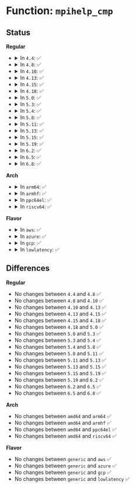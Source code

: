 # Function: <code>mpihelp_cmp</code>

## Status
<b>Regular</b>
<ul>
<li>
<details>
<summary>In <code>4.4</code>: ✅</summary>

```c
int mpihelp_cmp(mpi_ptr_t op1_ptr, mpi_ptr_t op2_ptr, mpi_size_t size);
```

**Collision:** Unique Global

**Inline:** No

**Transformation:** False

**Instances:**

```
In lib/mpi/mpih-cmp.c (ffffffff81417520)
Location: lib/mpi/mpih-cmp.c:38
Inline: False
Direct callers:
  - lib/mpi/mpi-cmp.c:mpi_cmp
  - lib/mpi/mpih-div.c:mpihelp_divrem
  - lib/mpi/mpih-mul.c:mul_n
  - lib/mpi/mpih-mul.c:mul_n
  - lib/mpi/mpih-mul.c:mpih_sqr_n
```
**Symbols:**

```
ffffffff81417520-ffffffff81417554: mpihelp_cmp (STB_GLOBAL)
```
</details>
</li>
<li>
<details>
<summary>In <code>4.8</code>: ✅</summary>

```c
int mpihelp_cmp(mpi_ptr_t op1_ptr, mpi_ptr_t op2_ptr, mpi_size_t size);
```

**Collision:** Unique Global

**Inline:** No

**Transformation:** False

**Instances:**

```
In lib/mpi/mpih-cmp.c (ffffffff8145f0c0)
Location: lib/mpi/mpih-cmp.c:38
Inline: False
Direct callers:
  - lib/mpi/mpi-cmp.c:mpi_cmp
  - lib/mpi/mpih-div.c:mpihelp_divrem
  - lib/mpi/mpih-mul.c:mpih_sqr_n
  - lib/mpi/mpih-mul.c:mul_n
  - lib/mpi/mpih-mul.c:mul_n
```
**Symbols:**

```
ffffffff8145f0c0-ffffffff8145f0f7: mpihelp_cmp (STB_GLOBAL)
```
</details>
</li>
<li>
<details>
<summary>In <code>4.10</code>: ✅</summary>

```c
int mpihelp_cmp(mpi_ptr_t op1_ptr, mpi_ptr_t op2_ptr, mpi_size_t size);
```

**Collision:** Unique Global

**Inline:** No

**Transformation:** False

**Instances:**

```
In lib/mpi/mpih-cmp.c (ffffffff8147db90)
Location: lib/mpi/mpih-cmp.c:38
Inline: False
Direct callers:
  - lib/mpi/mpi-cmp.c:mpi_cmp
  - lib/mpi/mpih-div.c:mpihelp_divrem
  - lib/mpi/mpih-mul.c:mpih_sqr_n
  - lib/mpi/mpih-mul.c:mul_n
  - lib/mpi/mpih-mul.c:mul_n
```
**Symbols:**

```
ffffffff8147db90-ffffffff8147dbc7: mpihelp_cmp (STB_GLOBAL)
```
</details>
</li>
<li>
<details>
<summary>In <code>4.13</code>: ✅</summary>

```c
int mpihelp_cmp(mpi_ptr_t op1_ptr, mpi_ptr_t op2_ptr, mpi_size_t size);
```

**Collision:** Unique Global

**Inline:** No

**Transformation:** False

**Instances:**

```
In lib/mpi/mpih-cmp.c (ffffffff81486e70)
Location: lib/mpi/mpih-cmp.c:38
Inline: False
Direct callers:
  - lib/mpi/mpi-cmp.c:mpi_cmp
  - lib/mpi/mpih-div.c:mpihelp_divrem
  - lib/mpi/mpih-mul.c:mpih_sqr_n
  - lib/mpi/mpih-mul.c:mul_n
  - lib/mpi/mpih-mul.c:mul_n
```
**Symbols:**

```
ffffffff81486e70-ffffffff81486ed3: mpihelp_cmp (STB_GLOBAL)
```
</details>
</li>
<li>
<details>
<summary>In <code>4.15</code>: ✅</summary>

```c
int mpihelp_cmp(mpi_ptr_t op1_ptr, mpi_ptr_t op2_ptr, mpi_size_t size);
```

**Collision:** Unique Global

**Inline:** No

**Transformation:** False

**Instances:**

```
In lib/mpi/mpih-cmp.c (ffffffff814c2ff0)
Location: lib/mpi/mpih-cmp.c:38
Inline: False
Direct callers:
  - lib/mpi/mpi-cmp.c:mpi_cmp
  - lib/mpi/mpih-div.c:mpihelp_divrem
  - lib/mpi/mpih-mul.c:mpih_sqr_n
  - lib/mpi/mpih-mul.c:mul_n
  - lib/mpi/mpih-mul.c:mul_n
```
**Symbols:**

```
ffffffff814c2ff0-ffffffff814c3053: mpihelp_cmp (STB_GLOBAL)
```
</details>
</li>
<li>
<details>
<summary>In <code>4.18</code>: ✅</summary>

```c
int mpihelp_cmp(mpi_ptr_t op1_ptr, mpi_ptr_t op2_ptr, mpi_size_t size);
```

**Collision:** Unique Global

**Inline:** No

**Transformation:** False

**Instances:**

```
In lib/mpi/mpih-cmp.c (ffffffff814f3f80)
Location: lib/mpi/mpih-cmp.c:38
Inline: False
Direct callers:
  - lib/mpi/mpi-cmp.c:mpi_cmp
  - lib/mpi/mpih-div.c:mpihelp_divrem
  - lib/mpi/mpih-mul.c:mpih_sqr_n
  - lib/mpi/mpih-mul.c:mul_n
  - lib/mpi/mpih-mul.c:mul_n
```
**Symbols:**

```
ffffffff814f3f80-ffffffff814f3fd9: mpihelp_cmp (STB_GLOBAL)
```
</details>
</li>
<li>
<details>
<summary>In <code>5.0</code>: ✅</summary>

```c
int mpihelp_cmp(mpi_ptr_t op1_ptr, mpi_ptr_t op2_ptr, mpi_size_t size);
```

**Collision:** Unique Global

**Inline:** No

**Transformation:** False

**Instances:**

```
In lib/mpi/mpih-cmp.c (ffffffff815082e0)
Location: lib/mpi/mpih-cmp.c:38
Inline: False
Direct callers:
  - lib/mpi/mpi-cmp.c:mpi_cmp
  - lib/mpi/mpih-div.c:mpihelp_divrem
  - lib/mpi/mpih-mul.c:mpih_sqr_n
  - lib/mpi/mpih-mul.c:mul_n
  - lib/mpi/mpih-mul.c:mul_n
```
**Symbols:**

```
ffffffff815082e0-ffffffff81508339: mpihelp_cmp (STB_GLOBAL)
```
</details>
</li>
<li>
<details>
<summary>In <code>5.3</code>: ✅</summary>

```c
int mpihelp_cmp(mpi_ptr_t op1_ptr, mpi_ptr_t op2_ptr, mpi_size_t size);
```

**Collision:** Unique Global

**Inline:** No

**Transformation:** False

**Instances:**

```
In lib/mpi/mpih-cmp.c (ffffffff81536400)
Location: lib/mpi/mpih-cmp.c:25
Inline: False
Direct callers:
  - lib/mpi/mpi-cmp.c:mpi_cmp
  - lib/mpi/mpih-div.c:mpihelp_divrem
  - lib/mpi/mpih-mul.c:mpih_sqr_n
  - lib/mpi/mpih-mul.c:mul_n
  - lib/mpi/mpih-mul.c:mul_n
```
**Symbols:**

```
ffffffff81536400-ffffffff81536443: mpihelp_cmp (STB_GLOBAL)
```
</details>
</li>
<li>
<details>
<summary>In <code>5.4</code>: ✅</summary>

```c
int mpihelp_cmp(mpi_ptr_t op1_ptr, mpi_ptr_t op2_ptr, mpi_size_t size);
```

**Collision:** Unique Global

**Inline:** No

**Transformation:** False

**Instances:**

```
In lib/mpi/mpih-cmp.c (ffffffff81557210)
Location: lib/mpi/mpih-cmp.c:25
Inline: False
Direct callers:
  - lib/mpi/mpi-cmp.c:mpi_cmp
  - lib/mpi/mpih-div.c:mpihelp_divrem
  - lib/mpi/mpih-mul.c:mpih_sqr_n
  - lib/mpi/mpih-mul.c:mul_n
  - lib/mpi/mpih-mul.c:mul_n
```
**Symbols:**

```
ffffffff81557210-ffffffff81557253: mpihelp_cmp (STB_GLOBAL)
```
</details>
</li>
<li>
<details>
<summary>In <code>5.8</code>: ✅</summary>

```c
int mpihelp_cmp(mpi_ptr_t op1_ptr, mpi_ptr_t op2_ptr, mpi_size_t size);
```

**Collision:** Unique Global

**Inline:** No

**Transformation:** False

**Instances:**

```
In lib/mpi/mpih-cmp.c (ffffffff815e0ac0)
Location: lib/mpi/mpih-cmp.c:25
Inline: False
Direct callers:
  - lib/mpi/mpi-cmp.c:mpi_cmp
  - lib/mpi/mpih-div.c:mpihelp_divrem
  - lib/mpi/mpih-mul.c:mpih_sqr_n
  - lib/mpi/mpih-mul.c:mul_n
  - lib/mpi/mpih-mul.c:mul_n
```
**Symbols:**

```
ffffffff815e0ac0-ffffffff815e0b06: mpihelp_cmp (STB_GLOBAL)
```
</details>
</li>
<li>
<details>
<summary>In <code>5.11</code>: ✅</summary>

```c
int mpihelp_cmp(mpi_ptr_t op1_ptr, mpi_ptr_t op2_ptr, mpi_size_t size);
```

**Collision:** Unique Global

**Inline:** No

**Transformation:** False

**Instances:**

```
In lib/mpi/mpih-cmp.c (ffffffff81604450)
Location: lib/mpi/mpih-cmp.c:25
Inline: False
Direct callers:
  - lib/mpi/mpi-add.c:mpi_add
  - lib/mpi/mpi-cmp.c:do_mpi_cmp
  - lib/mpi/mpih-div.c:mpihelp_divrem
  - lib/mpi/mpih-mul.c:mpih_sqr_n
  - lib/mpi/mpih-mul.c:mul_n
  - lib/mpi/mpih-mul.c:mul_n
```
**Symbols:**

```
ffffffff81604450-ffffffff816044a1: mpihelp_cmp (STB_GLOBAL)
```
</details>
</li>
<li>
<details>
<summary>In <code>5.13</code>: ✅</summary>

```c
int mpihelp_cmp(mpi_ptr_t op1_ptr, mpi_ptr_t op2_ptr, mpi_size_t size);
```

**Collision:** Unique Global

**Inline:** No

**Transformation:** False

**Instances:**

```
In lib/mpi/mpih-cmp.c (ffffffff815e71d0)
Location: lib/mpi/mpih-cmp.c:25
Inline: False
Direct callers:
  - lib/mpi/mpi-add.c:mpi_add
  - lib/mpi/mpi-cmp.c:do_mpi_cmp
  - lib/mpi/mpih-div.c:mpihelp_divrem
  - lib/mpi/mpih-mul.c:mpih_sqr_n
  - lib/mpi/mpih-mul.c:mul_n
  - lib/mpi/mpih-mul.c:mul_n
```
**Symbols:**

```
ffffffff815e71d0-ffffffff815e7221: mpihelp_cmp (STB_GLOBAL)
```
</details>
</li>
<li>
<details>
<summary>In <code>5.15</code>: ✅</summary>

```c
int mpihelp_cmp(mpi_ptr_t op1_ptr, mpi_ptr_t op2_ptr, mpi_size_t size);
```

**Collision:** Unique Global

**Inline:** No

**Transformation:** False

**Instances:**

```
In lib/mpi/mpih-cmp.c (ffffffff81653420)
Location: lib/mpi/mpih-cmp.c:25
Inline: False
Direct callers:
  - lib/mpi/mpi-add.c:mpi_add
  - lib/mpi/mpi-cmp.c:do_mpi_cmp
  - lib/mpi/mpih-div.c:mpihelp_divrem
  - lib/mpi/mpih-mul.c:mpih_sqr_n
  - lib/mpi/mpih-mul.c:mul_n
  - lib/mpi/mpih-mul.c:mul_n
```
**Symbols:**

```
ffffffff81653420-ffffffff81653471: mpihelp_cmp (STB_GLOBAL)
```
</details>
</li>
<li>
<details>
<summary>In <code>5.19</code>: ✅</summary>

```c
int mpihelp_cmp(mpi_ptr_t op1_ptr, mpi_ptr_t op2_ptr, mpi_size_t size);
```

**Collision:** Unique Global

**Inline:** No

**Transformation:** False

**Instances:**

```
In lib/mpi/mpih-cmp.c (ffffffff8176a890)
Location: lib/mpi/mpih-cmp.c:25
Inline: False
Direct callers:
  - lib/mpi/mpi-add.c:mpi_add
  - lib/mpi/mpi-cmp.c:do_mpi_cmp
  - lib/mpi/mpih-div.c:mpihelp_divrem
  - lib/mpi/mpih-mul.c:mpih_sqr_n
  - lib/mpi/mpih-mul.c:mul_n
  - lib/mpi/mpih-mul.c:mul_n
```
**Symbols:**

```
ffffffff8176a890-ffffffff8176a8ff: mpihelp_cmp (STB_GLOBAL)
```
</details>
</li>
<li>
<details>
<summary>In <code>6.2</code>: ✅</summary>

```c
int mpihelp_cmp(mpi_ptr_t op1_ptr, mpi_ptr_t op2_ptr, mpi_size_t size);
```

**Collision:** Unique Global

**Inline:** No

**Transformation:** False

**Instances:**

```
In lib/mpi/mpih-cmp.c (ffffffff81899eb0)
Location: lib/mpi/mpih-cmp.c:25
Inline: False
Direct callers:
  - lib/mpi/mpi-add.c:mpi_add
  - lib/mpi/mpi-cmp.c:do_mpi_cmp
  - lib/mpi/mpih-div.c:mpihelp_divrem
  - lib/mpi/mpih-mul.c:mpih_sqr_n
  - lib/mpi/mpih-mul.c:mul_n
  - lib/mpi/mpih-mul.c:mul_n
```
**Symbols:**

```
ffffffff81899eb0-ffffffff81899f1f: mpihelp_cmp (STB_GLOBAL)
```
</details>
</li>
<li>
<details>
<summary>In <code>6.5</code>: ✅</summary>

```c
int mpihelp_cmp(mpi_ptr_t op1_ptr, mpi_ptr_t op2_ptr, mpi_size_t size);
```

**Collision:** Unique Global

**Inline:** No

**Transformation:** False

**Instances:**

```
In lib/mpi/mpih-cmp.c (ffffffff818dc430)
Location: lib/mpi/mpih-cmp.c:25
Inline: False
Direct callers:
  - lib/mpi/mpi-add.c:mpi_add
  - lib/mpi/mpi-cmp.c:do_mpi_cmp
  - lib/mpi/mpih-div.c:mpihelp_divrem
  - lib/mpi/mpih-mul.c:mpih_sqr_n
  - lib/mpi/mpih-mul.c:mul_n
  - lib/mpi/mpih-mul.c:mul_n
```
**Symbols:**

```
ffffffff818dc430-ffffffff818dc49f: mpihelp_cmp (STB_GLOBAL)
```
</details>
</li>
<li>
<details>
<summary>In <code>6.8</code>: ✅</summary>

```c
int mpihelp_cmp(mpi_ptr_t op1_ptr, mpi_ptr_t op2_ptr, mpi_size_t size);
```

**Collision:** Unique Global

**Inline:** No

**Transformation:** False

**Instances:**

```
In lib/crypto/mpi/mpih-cmp.c (ffffffff81873020)
Location: lib/crypto/mpi/mpih-cmp.c:25
Inline: False
Direct callers:
  - lib/crypto/mpi/mpi-add.c:mpi_add
  - lib/crypto/mpi/mpi-cmp.c:do_mpi_cmp
  - lib/crypto/mpi/mpih-div.c:mpihelp_divrem
  - lib/crypto/mpi/mpih-mul.c:mpih_sqr_n
  - lib/crypto/mpi/mpih-mul.c:mul_n
  - lib/crypto/mpi/mpih-mul.c:mul_n
```
**Symbols:**

```
ffffffff81873020-ffffffff8187308f: mpihelp_cmp (STB_GLOBAL)
```
</details>
</li>
</ul>
<b>Arch</b>
<ul>
<li>
<details>
<summary>In <code>arm64</code>: ✅</summary>

```c
int mpihelp_cmp(mpi_ptr_t op1_ptr, mpi_ptr_t op2_ptr, mpi_size_t size);
```

**Collision:** Unique Global

**Inline:** No

**Transformation:** False

**Instances:**

```
In lib/mpi/mpih-cmp.c (ffff800010663ab0)
Location: lib/mpi/mpih-cmp.c:25
Inline: False
Direct callers:
  - lib/mpi/mpi-cmp.c:mpi_cmp
  - lib/mpi/mpih-div.c:mpihelp_divrem
  - lib/mpi/mpih-mul.c:mpih_sqr_n
  - lib/mpi/mpih-mul.c:mpih_sqr_n
  - lib/mpi/mpih-mul.c:mul_n
  - lib/mpi/mpih-mul.c:mul_n
  - lib/mpi/mpih-mul.c:mul_n
  - lib/mpi/mpih-mul.c:mul_n
```
**Symbols:**

```
ffff800010663ab0-ffff800010663b00: mpihelp_cmp (STB_GLOBAL)
```
</details>
</li>
<li>
<details>
<summary>In <code>armhf</code>: ✅</summary>

```c
int mpihelp_cmp(mpi_ptr_t op1_ptr, mpi_ptr_t op2_ptr, mpi_size_t size);
```

**Collision:** Unique Global

**Inline:** No

**Transformation:** False

**Instances:**

```
In lib/mpi/mpih-cmp.c (c080c534)
Location: lib/mpi/mpih-cmp.c:25
Inline: False
Direct callers:
  - lib/mpi/mpi-cmp.c:mpi_cmp
  - lib/mpi/mpih-div.c:mpihelp_divrem
  - lib/mpi/mpih-mul.c:mpih_sqr_n
  - lib/mpi/mpih-mul.c:mul_n
  - lib/mpi/mpih-mul.c:mul_n
```
**Symbols:**

```
c080c534-c080c590: mpihelp_cmp (STB_GLOBAL)
```
</details>
</li>
<li>
<details>
<summary>In <code>ppc64el</code>: ✅</summary>

```c
int mpihelp_cmp(mpi_ptr_t op1_ptr, mpi_ptr_t op2_ptr, mpi_size_t size);
```

**Collision:** Unique Global

**Inline:** No

**Transformation:** False

**Instances:**

```
In lib/mpi/mpih-cmp.c (c000000000818530)
Location: lib/mpi/mpih-cmp.c:25
Inline: False
Direct callers:
  - lib/mpi/mpi-cmp.c:mpi_cmp
  - lib/mpi/mpih-div.c:mpihelp_divrem
  - lib/mpi/mpih-mul.c:mpih_sqr_n
  - lib/mpi/mpih-mul.c:mpih_sqr_n
  - lib/mpi/mpih-mul.c:mul_n
  - lib/mpi/mpih-mul.c:mul_n
  - lib/mpi/mpih-mul.c:mul_n
  - lib/mpi/mpih-mul.c:mul_n
```
**Symbols:**

```
c000000000818530-c0000000008185a8: mpihelp_cmp (STB_GLOBAL)
```
</details>
</li>
<li>
<details>
<summary>In <code>riscv64</code>: ✅</summary>

```c
int mpihelp_cmp(mpi_ptr_t op1_ptr, mpi_ptr_t op2_ptr, mpi_size_t size);
```

**Collision:** Unique Global

**Inline:** No

**Transformation:** False

**Instances:**

```
In lib/mpi/mpih-cmp.c (ffffffe000490146)
Location: lib/mpi/mpih-cmp.c:25
Inline: False
Direct callers:
  - lib/mpi/mpi-cmp.c:mpi_cmp
  - lib/mpi/mpih-div.c:mpihelp_divrem
  - lib/mpi/mpih-mul.c:mpih_sqr_n
  - lib/mpi/mpih-mul.c:mpih_sqr_n
  - lib/mpi/mpih-mul.c:mul_n
  - lib/mpi/mpih-mul.c:mul_n
  - lib/mpi/mpih-mul.c:mul_n
  - lib/mpi/mpih-mul.c:mul_n
```
**Symbols:**

```
ffffffe000490146-ffffffe000490198: mpihelp_cmp (STB_GLOBAL)
```
</details>
</li>
</ul>
<b>Flavor</b>
<ul>
<li>
<details>
<summary>In <code>aws</code>: ✅</summary>

```c
int mpihelp_cmp(mpi_ptr_t op1_ptr, mpi_ptr_t op2_ptr, mpi_size_t size);
```

**Collision:** Unique Global

**Inline:** No

**Transformation:** False

**Instances:**

```
In lib/mpi/mpih-cmp.c (ffffffff8154f7f0)
Location: lib/mpi/mpih-cmp.c:25
Inline: False
Direct callers:
  - lib/mpi/mpi-cmp.c:mpi_cmp
  - lib/mpi/mpih-div.c:mpihelp_divrem
  - lib/mpi/mpih-mul.c:mpih_sqr_n
  - lib/mpi/mpih-mul.c:mul_n
  - lib/mpi/mpih-mul.c:mul_n
```
**Symbols:**

```
ffffffff8154f7f0-ffffffff8154f833: mpihelp_cmp (STB_GLOBAL)
```
</details>
</li>
<li>
<details>
<summary>In <code>azure</code>: ✅</summary>

```c
int mpihelp_cmp(mpi_ptr_t op1_ptr, mpi_ptr_t op2_ptr, mpi_size_t size);
```

**Collision:** Unique Global

**Inline:** No

**Transformation:** False

**Instances:**

```
In lib/mpi/mpih-cmp.c (ffffffff8153fad0)
Location: lib/mpi/mpih-cmp.c:25
Inline: False
Direct callers:
  - lib/mpi/mpi-cmp.c:mpi_cmp
  - lib/mpi/mpih-div.c:mpihelp_divrem
  - lib/mpi/mpih-mul.c:mpih_sqr_n
  - lib/mpi/mpih-mul.c:mul_n
  - lib/mpi/mpih-mul.c:mul_n
```
**Symbols:**

```
ffffffff8153fad0-ffffffff8153fb13: mpihelp_cmp (STB_GLOBAL)
```
</details>
</li>
<li>
<details>
<summary>In <code>gcp</code>: ✅</summary>

```c
int mpihelp_cmp(mpi_ptr_t op1_ptr, mpi_ptr_t op2_ptr, mpi_size_t size);
```

**Collision:** Unique Global

**Inline:** No

**Transformation:** False

**Instances:**

```
In lib/mpi/mpih-cmp.c (ffffffff8154b530)
Location: lib/mpi/mpih-cmp.c:25
Inline: False
Direct callers:
  - lib/mpi/mpi-cmp.c:mpi_cmp
  - lib/mpi/mpih-div.c:mpihelp_divrem
  - lib/mpi/mpih-mul.c:mpih_sqr_n
  - lib/mpi/mpih-mul.c:mul_n
  - lib/mpi/mpih-mul.c:mul_n
```
**Symbols:**

```
ffffffff8154b530-ffffffff8154b573: mpihelp_cmp (STB_GLOBAL)
```
</details>
</li>
<li>
<details>
<summary>In <code>lowlatency</code>: ✅</summary>

```c
int mpihelp_cmp(mpi_ptr_t op1_ptr, mpi_ptr_t op2_ptr, mpi_size_t size);
```

**Collision:** Unique Global

**Inline:** No

**Transformation:** False

**Instances:**

```
In lib/mpi/mpih-cmp.c (ffffffff81565380)
Location: lib/mpi/mpih-cmp.c:25
Inline: False
Direct callers:
  - lib/mpi/mpi-cmp.c:mpi_cmp
  - lib/mpi/mpih-div.c:mpihelp_divrem
  - lib/mpi/mpih-mul.c:mpih_sqr_n
  - lib/mpi/mpih-mul.c:mul_n
  - lib/mpi/mpih-mul.c:mul_n
```
**Symbols:**

```
ffffffff81565380-ffffffff815653c3: mpihelp_cmp (STB_GLOBAL)
```
</details>
</li>
</ul>

## Differences
<b>Regular</b>
<ul>
<li>
No changes between <code>4.4</code> and <code>4.8</code> ✅
</li>
<li>
No changes between <code>4.8</code> and <code>4.10</code> ✅
</li>
<li>
No changes between <code>4.10</code> and <code>4.13</code> ✅
</li>
<li>
No changes between <code>4.13</code> and <code>4.15</code> ✅
</li>
<li>
No changes between <code>4.15</code> and <code>4.18</code> ✅
</li>
<li>
No changes between <code>4.18</code> and <code>5.0</code> ✅
</li>
<li>
No changes between <code>5.0</code> and <code>5.3</code> ✅
</li>
<li>
No changes between <code>5.3</code> and <code>5.4</code> ✅
</li>
<li>
No changes between <code>5.4</code> and <code>5.8</code> ✅
</li>
<li>
No changes between <code>5.8</code> and <code>5.11</code> ✅
</li>
<li>
No changes between <code>5.11</code> and <code>5.13</code> ✅
</li>
<li>
No changes between <code>5.13</code> and <code>5.15</code> ✅
</li>
<li>
No changes between <code>5.15</code> and <code>5.19</code> ✅
</li>
<li>
No changes between <code>5.19</code> and <code>6.2</code> ✅
</li>
<li>
No changes between <code>6.2</code> and <code>6.5</code> ✅
</li>
<li>
No changes between <code>6.5</code> and <code>6.8</code> ✅
</li>
</ul>
<b>Arch</b>
<ul>
<li>
No changes between <code>amd64</code> and <code>arm64</code> ✅
</li>
<li>
No changes between <code>amd64</code> and <code>armhf</code> ✅
</li>
<li>
No changes between <code>amd64</code> and <code>ppc64el</code> ✅
</li>
<li>
No changes between <code>amd64</code> and <code>riscv64</code> ✅
</li>
</ul>
<b>Flavor</b>
<ul>
<li>
No changes between <code>generic</code> and <code>aws</code> ✅
</li>
<li>
No changes between <code>generic</code> and <code>azure</code> ✅
</li>
<li>
No changes between <code>generic</code> and <code>gcp</code> ✅
</li>
<li>
No changes between <code>generic</code> and <code>lowlatency</code> ✅
</li>
</ul>

